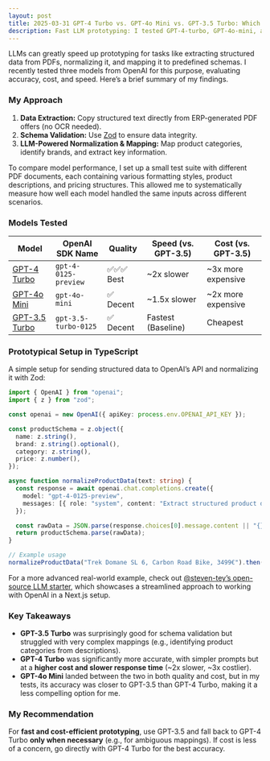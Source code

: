 ```yaml
---
layout: post
title: 2025-03-31 GPT-4 Turbo vs. GPT-4o Mini vs. GPT-3.5 Turbo: Which LLM Works Best for Data Mapping?
description: Fast LLM prototyping: I tested GPT-4-turbo, GPT-4o-mini, and GPT-3.5-turbo for structured data extraction. Learn how to balance accuracy, speed, and cost in AI-driven workflows.
---
```


LLMs can greatly speed up prototyping for tasks like extracting structured data from PDFs, normalizing it, and mapping it to predefined schemas. I recently tested three models from OpenAI for this purpose, evaluating accuracy, cost, and speed. Here’s a brief summary of my findings.  

### My Approach  
1. **Data Extraction:** Copy structured text directly from ERP-generated PDF offers (no OCR needed).  
2. **Schema Validation:** Use [Zod](https://zod.dev/) to ensure data integrity.  
3. **LLM-Powered Normalization & Mapping:** Map product categories, identify brands, and extract key information.  

To compare model performance, I set up a small test suite with different PDF documents, each containing various formatting styles, product descriptions, and pricing structures. This allowed me to systematically measure how well each model handled the same inputs across different scenarios.  

### Models Tested  
| Model               | OpenAI SDK Name          | Quality | Speed (vs. GPT-3.5) | Cost (vs. GPT-3.5) |  
|---------------------|------------------------|---------|---------------------|--------------------|  
| [GPT-4 Turbo](https://platform.openai.com/docs/models/gpt-4-turbo) | `gpt-4-0125-preview`  | ✅✅✅ Best | ~2x slower | ~3x more expensive |  
| [GPT-4o Mini](https://platform.openai.com/docs/models/gpt-4o)  | `gpt-4o-mini`  | ✅ Decent | ~1.5x slower | ~2x more expensive |  
| [GPT-3.5 Turbo](https://platform.openai.com/docs/models/gpt-3-5) | `gpt-3.5-turbo-0125` | ✅ Decent | Fastest (Baseline) | Cheapest |  

### Prototypical Setup in TypeScript  
A simple setup for sending structured data to OpenAI’s API and normalizing it with Zod:  

```typescript
import { OpenAI } from "openai";
import { z } from "zod";

const openai = new OpenAI({ apiKey: process.env.OPENAI_API_KEY });

const productSchema = z.object({
  name: z.string(),
  brand: z.string().optional(),
  category: z.string(),
  price: z.number(),
});

async function normalizeProductData(text: string) {
  const response = await openai.chat.completions.create({
    model: "gpt-4-0125-preview",
    messages: [{ role: "system", content: "Extract structured product data from this text." }, { role: "user", content: text }],
  });

  const rawData = JSON.parse(response.choices[0].message.content || "{}");
  return productSchema.parse(rawData);
}

// Example usage
normalizeProductData("Trek Domane SL 6, Carbon Road Bike, 3499€").then(console.log).catch(console.error);
```

For a more advanced real-world example, check out [@steven-tey’s open-source LLM starter](https://github.com/steven-tey/llm-starter), which showcases a streamlined approach to working with OpenAI in a Next.js setup.  

### Key Takeaways  
- **GPT-3.5 Turbo** was surprisingly good for schema validation but struggled with very complex mappings (e.g., identifying product categories from descriptions).  
- **GPT-4 Turbo** was significantly more accurate, with simpler prompts but at a **higher cost and slower response time** (~2x slower, ~3x costlier).  
- **GPT-4o Mini** landed between the two in both quality and cost, but in my tests, its accuracy was closer to GPT-3.5 than GPT-4 Turbo, making it a less compelling option for me.  

### My Recommendation  
For **fast and cost-efficient prototyping**, use GPT-3.5 and fall back to GPT-4 Turbo **only when necessary** (e.g., for ambiguous mappings). If cost is less of a concern, go directly with GPT-4 Turbo for the best accuracy.  
